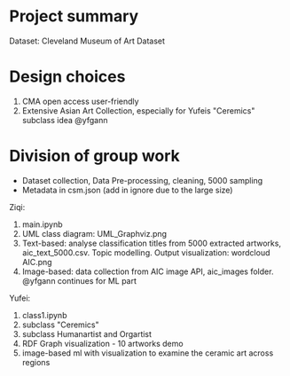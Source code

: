 # Project summary
Dataset: Cleveland Museum of Art Dataset


# Design choices
1. CMA open access user-friendly
2. Extensive Asian Art Collection, especially for Yufeis "Ceremics" subclass idea @yfgann


# Division of group work
- Dataset collection, Data Pre-processing, cleaning, 5000 sampling
- Metadata in csm.json (add in ignore due to the large size)

Ziqi:
1. main.ipynb
2. UML class diagram: UML_Graphviz.png
3. Text-based: analyse classification titles from 5000 extracted artworks, aic_text_5000.csv. Topic modelling. Output visualization: wordcloud AIC.png
4. Image-based: data collection from AIC image API, aic_images folder. @yfgann continues for ML part

   
Yufei:
1. class1.ipynb
2. subclass "Ceremics"
3. subclass Humanartist and Orgartist
4. RDF Graph visualization - 10 artworks demo
5. image-based ml with visualization to examine the ceramic art across regions
